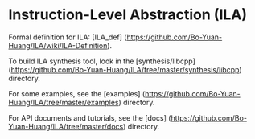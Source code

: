 # Instruction-Level Abstraction (ILA)

Formal definition for ILA: [ILA_def] (https://github.com/Bo-Yuan-Huang/ILA/wiki/ILA-Definition).

To build ILA synthesis tool, look in the [synthesis/libcpp] (https://github.com/Bo-Yuan-Huang/ILA/tree/master/synthesis/libcpp) directory. 

For some examples, see the [examples] (https://github.com/Bo-Yuan-Huang/ILA/tree/master/examples) directory.

For API documents and tutorials, see the [docs] (https://github.com/Bo-Yuan-Huang/ILA/tree/master/docs) directory.
